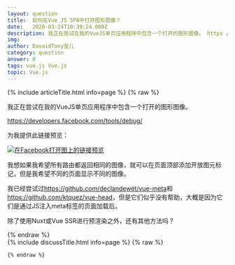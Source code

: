 ```yaml
---
layout: question
title:  如何在Vue JS SPA中打开图形图像？
date:   2020-03-24T10:39:24.000Z
description: 我正在尝试在我的VueJS单页应用程序中包含一个打开的图形图像。 https //developers.facebook.com/tools/debu...
img: 
author: DavaidTony宝儿
category: question
answer: 0
tags: vue.js Vue.js
topic: Vue.js
---
```

<div class="article-root">
  <div class="article">
    {% include articleTitle.html info=page %}
    {% raw %}
    <div class="article-content"><p><font style="vertical-align: inherit;"><font style="vertical-align: inherit;">我正在尝试在我的VueJS单页应用程序中包含一个打开的图形图像。 </font></font></p>

<p><a href="https://developers.facebook.com/tools/debug/" rel="nofollow noreferrer"><font style="vertical-align: inherit;"><font style="vertical-align: inherit;">https://developers.facebook.com/tools/debug/</font></font></a></p>

<p><font style="vertical-align: inherit;"><font style="vertical-align: inherit;">为我提供此链接预览：</font></font></p>

<p><a href="https://www.samyoc.com//uploads/users/6920/images/thumbnails/1585046237206.png" data-src="https://www.samyoc.com//uploads/users/6920/images/1585046237206.png" rel="nofollow noreferrer"><img src="https://i.stack.imgur.com/x0Lby.png" alt="在Facebook打开图上的链接预览"></a></p>

<p><font style="vertical-align: inherit;"><font style="vertical-align: inherit;">我想如果我希望所有路由都返回相同的图像，就可以在页面顶部添加开放图元标记，但是我希望不同的页面显示不同的图像。</font></font></p>

<p><font style="vertical-align: inherit;"><font style="vertical-align: inherit;">我已经尝试过</font></font><a href="https://github.com/declandewet/vue-meta" rel="nofollow noreferrer"><font style="vertical-align: inherit;"><font style="vertical-align: inherit;">https://github.com/declandewet/vue-meta</font></font></a><font style="vertical-align: inherit;"><font style="vertical-align: inherit;">和</font></font><a href="https://github.com/ktquez/vue-head" rel="nofollow noreferrer"><font style="vertical-align: inherit;"><font style="vertical-align: inherit;">https://github.com/ktquez/vue-head</font></font></a><font style="vertical-align: inherit;"><font style="vertical-align: inherit;">，但是它们似乎没有帮助，大概是因为它们是通过JS注入meta标签的页面加载后。</font></font></p>

<p><font style="vertical-align: inherit;"><font style="vertical-align: inherit;">除了使用Nuxt或Vue SSR进行预渲染之外，还有其他方法吗？</font></font></p></div>
    {% endraw %}
  </div>

  <div class="discuss-wrapper">
    {% include discussTitle.html info=page %}
    {% raw %}
    
    {% endraw %}
  </div>
<div>

